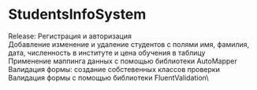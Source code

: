 # StudentsInfoSystem
Release: 
Регистрация и авторизация\
Добавление изменение и удаление студентов с полями имя, фамилия, дата, численность в институте и цена обучения в таблицу\
Применение маппинга данных с помощью библиотеки AutoMapper\
Валидация формы: создание собстевенных классов проверки\
Валидация формы с помощью библиотеки FluentValidation\
